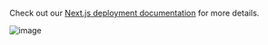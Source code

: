 
Check out our [Next.js deployment documentation](https://nextjs.org/docs/deployment) for more details.


![image](https://user-images.githubusercontent.com/53586791/217657795-6fc4497c-3b06-4a4c-9d8d-e6dcb2993c4e.png)
